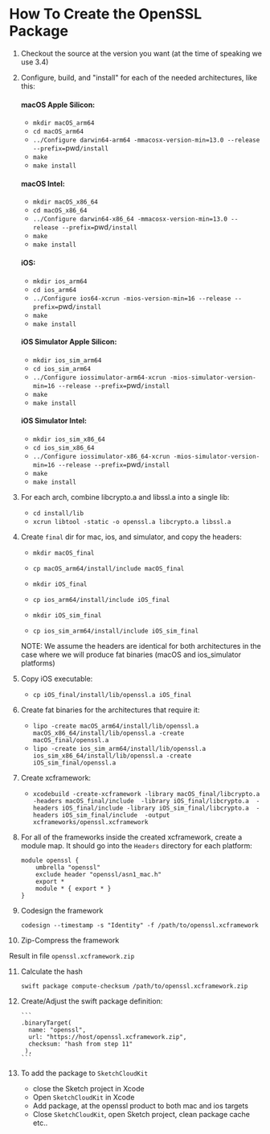 # How To Create the OpenSSL Package

1. Checkout the source at the version you want (at the time of speaking we use 3.4)
2. Configure, build, and "install" for each of the needed architectures, like this:

    #### macOS Apple Silicon:
    
    - `mkdir macOS_arm64`
    - `cd macOS_arm64 `
    - `../Configure darwin64-arm64 -mmacosx-version-min=13.0 --release --prefix=`pwd`/install`
    - `make`
    - `make install`


    #### macOS Intel:

    - `mkdir macOS_x86_64`
    - `cd macOS_x86_64 `
    - `../Configure darwin64-x86_64 -mmacosx-version-min=13.0 --release --prefix=`pwd`/install`
    - `make`
    - `make install`

    #### iOS:

    - `mkdir ios_arm64`
    - `cd ios_arm64 `
    - `../Configure ios64-xcrun -mios-version-min=16 --release --prefix=`pwd`/install`
    - `make`
    - `make install`

    #### iOS Simulator Apple Silicon:

    - `mkdir ios_sim_arm64`
    - `cd ios_sim_arm64 `
    - `../Configure iossimulator-arm64-xcrun -mios-simulator-version-min=16 --release --prefix=`pwd`/install`
    - `make`
    - `make install`

    #### iOS Simulator Intel:

    - `mkdir ios_sim_x86_64`
    - `cd ios_sim_x86_64 `
    - `../Configure iossimulator-x86_64-xcrun -mios-simulator-version-min=16 --release --prefix=`pwd`/install`
    - `make`
    - `make install`

3. For each arch, combine libcrypto.a and libssl.a into a single lib:

   - `cd install/lib`
   - `xcrun libtool -static -o openssl.a libcrypto.a libssl.a`


4. Create `final` dir for mac, ios, and simulator, and copy the headers:
 
   - `mkdir macOS_final`
   - `cp macOS_arm64/install/include macOS_final`

   - `mkdir iOS_final`
   - `cp ios_arm64/install/include iOS_final`

   - `mkdir iOS_sim_final`
   - `cp ios_sim_arm64/install/include iOS_sim_final`

   NOTE: We assume the headers are identical for both architectures in the case where we will produce fat binaries (macOS and ios_simulator platforms)

5. Copy iOS executable:

   - `cp iOS_final/install/lib/openssl.a iOS_final`

6. Create fat binaries for the architectures that require it:

   - `lipo -create macOS_arm64/install/lib/openssl.a macOS_x86_64/install/lib/openssl.a -create macOS_final/openssl.a`
   - `lipo -create ios_sim_arm64/install/lib/openssl.a ios_sim_x86_64/install/lib/openssl.a -create iOS_sim_final/openssl.a`

7. Create xcframework:
   - `xcodebuild -create-xcframework -library macOS_final/libcrypto.a -headers macOS_final/include  -library iOS_final/libcrypto.a  -headers iOS_final/include -library iOS_sim_final/libcrypto.a  -headers iOS_sim_final/include  -output xcframeworks/openssl.xcframework`

8. For all of the frameworks inside the created xcframework, create a module map. It should go into the `Headers` directory for each platform:

	```
	module openssl {
   		umbrella "openssl"
  		exclude header "openssl/asn1_mac.h"
 	 	export *
  		module * { export * }
  	}
   ```

9. Codesign the framework

   `codesign --timestamp -s "Identity" -f /path/to/openssl.xcframework`
   
10. Zip-Compress the framework 

   Result in file `openssl.xcframework.zip`

11. Calculate the hash

	`swift package compute-checksum /path/to/openssl.xcframework.zip`
	
12. Create/Adjust the swift package definition:

		```
        .binaryTarget(
          name: "openssl",
          url: "https://host/openssl.xcframework.zip",
          checksum: "hash from step 11"
         ),
	    ```
    
13. To add the package to `SketchCloudKit`
 
     - close the Sketch project in Xcode
     - Open `SketchCloudKit` in Xcode
     - Add package, at the openssl product to both mac and ios targets
     - Close `SketchCloudKit`, open Sketch project, clean package cache etc..

